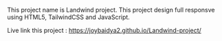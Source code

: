 This project name is Landwind project. This project design full responsve using HTML5, TailwindCSS and JavaScript.

Live link this project : https://joybaidya2.github.io/Landwind-project/
